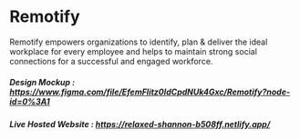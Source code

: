 # Remotify

Remotify empowers organizations to identify, plan & deliver the ideal workplace for every employee and helps to maintain strong social connections for a successful and engaged workforce.


##### Design Mockup : https://www.figma.com/file/EfemFlitz0IdCpdNUk4Gxc/Remotify?node-id=0%3A1
##### Live Hosted Website : https://relaxed-shannon-b508ff.netlify.app/
